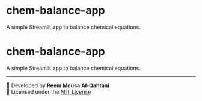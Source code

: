 # chem-balance-app
A simple Streamlit app to balance chemical equations.
# chem-balance-app

A simple Streamlit app to balance chemical equations.

---

🔐 Developed by **Reem Mousa Al-Qahtani**  
📜 Licensed under the [MIT License](LICENSE)
